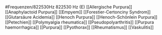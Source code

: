 #Frequenzen/822530Hz
822530 Hz (E)
[[Allergische Purpura]]
[[Anaphylactoid Purpura]]
[[Empyem]]
[[Forestier-Certonciny Syndrom]]
[[Glutarsäure Acidemia]]
[[Henoch Purpura]]
[[Henoch-Schönlein Purpura]]
[[Petechien]]
[[Polymyalgia rheumatica]]
[[Pseudopolyarthritis]]
[[Purpura haemorrhagica]]
[[Purpura]]
[[Pyothorax]]
[[Rheumatismus]]
[[Vaskulitis]]